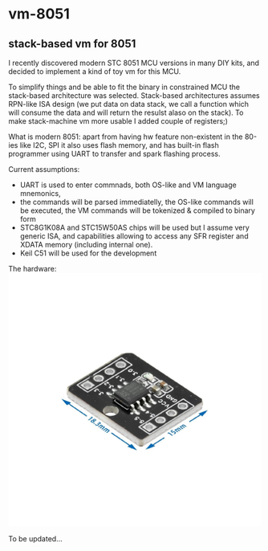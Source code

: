 # vm-8051
stack-based vm for 8051
---
I recently discovered modern STC 8051 MCU versions in many DIY kits, and decided to implement a kind of toy vm for this MCU. 

To simplify things and be able to fit the binary in constrained MCU the stack-based architecture was selected.
Stack-based architectures assumes RPN-like ISA design (we put data on data stack, we call a function which will consume the data and will return the resulst alaso on the stack).
To make stack-machine vm more usable I added couple of registers;)

What is modern 8051: 
apart from having hw feature non-existent in the 80-ies like I2C, SPI it also uses flash memory, and has built-in flash programmer using UART to transfer and spark flashing process.

Current assumptions:
- UART is used to enter commnads, both OS-like and VM language mnemonics,
- the commands will be parsed immediatelly, the OS-like commands will be executed, the VM commands will be tokenized & compiled to binary form
- STC8G1K08A and STC15W50AS chips will be used but I assume very generic ISA, and capabilities allowing to access any SFR register and XDATA memory (including internal one).
- Keil C51 will be used for the development

The hardware:
![alt text](https://github.com/bgolab/vm-8051/blob/main/manuals/ffaf2857487eb17f00f6ba5ee441.jpg)

To be updated...
